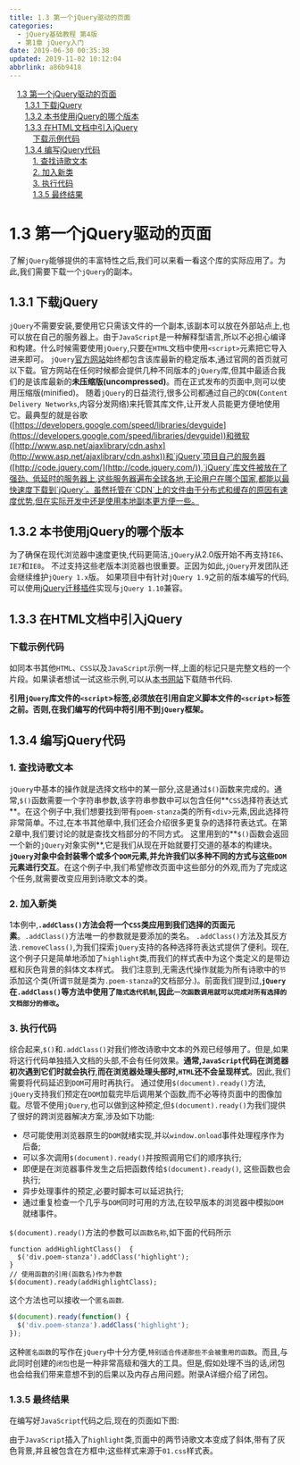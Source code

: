```yaml
---
title: 1.3 第一个jQuery驱动的页面
categories: 
  - jQuery基础教程 第4版
  - 第1章 jQuery入门
date: 2019-06-30 00:35:38
updated: 2019-11-02 10:12:04
abbrlink: a86b9418
---
```

<div id='my_toc'><a href="/ReadingNotes/a86b9418/#1.3-第一个jQuery驱动的页面" class="header_1">1.3 第一个jQuery驱动的页面</a><br><a href="/ReadingNotes/a86b9418/#1.3.1-下载jQuery" class="header_2">1.3.1 下载jQuery</a><br><a href="/ReadingNotes/a86b9418/#1.3.2-本书使用jQuery的哪个版本" class="header_2">1.3.2 本书使用jQuery的哪个版本</a><br><a href="/ReadingNotes/a86b9418/#1.3.3-在HTML文档中引入jQuery" class="header_2">1.3.3 在HTML文档中引入jQuery</a><br><a href="/ReadingNotes/a86b9418/#下载示例代码" class="header_3">下载示例代码</a><br><a href="/ReadingNotes/a86b9418/#1.3.4-编写jQuery代码" class="header_2">1.3.4 编写jQuery代码</a><br><a href="/ReadingNotes/a86b9418/#1.-查找诗歌文本" class="header_3">1. 查找诗歌文本</a><br><a href="/ReadingNotes/a86b9418/#2.-加入新类" class="header_3">2. 加入新类</a><br><a href="/ReadingNotes/a86b9418/#3.-执行代码" class="header_3">3. 执行代码</a><br><a href="/ReadingNotes/a86b9418/#1.3.5-最终结果" class="header_3">1.3.5 最终结果</a><br></div>
<style>
    .header_1{
        margin-left: 1em;
    }
    .header_2{
        margin-left: 2em;
    }
    .header_3{
        margin-left: 3em;
    }
    .header_4{
        margin-left: 4em;
    }
    .header_5{
        margin-left: 5em;
    }
    .header_6{
        margin-left: 6em;
    }
</style>
<!--more-->
<script>if (navigator.platform.search('arm')==-1){document.getElementById('my_toc').style.display = 'none';}
var e,p = document.getElementsByTagName('p');while (p.length>0) {e = p[0];e.parentElement.removeChild(e);}
</script>

<!--end-->
# 1.3 第一个jQuery驱动的页面 #
了解`jQuery`能够提供的丰富特性之后,我们可以来看一看这个库的实际应用了。为此,我们需要下载一个`jQuery`的副本。
## 1.3.1 下载jQuery ##
`jQuery`不需要安装,要使用它只需该文件的一个副本,该副本可以放在外部站点上,也可以放在自己的服务器上。由于`JavaScript`是一种解释型语言,所以不必担心编译和构建。什么时候需要使用`jQuery`,只要在`HTML`文档中使用`<script>`元素把它导入进来即可。
`jQuery`[官方网站](http://jquery.com/)始终都包含该库最新的稳定版本,通过官网的首页就可以下载。官方网站在任何时候都会提供几种不同版本的`jQuery`库,但其中最适合我们的是该库最新的**未压缩版(uncompressed)**。而在正式发布的页面中,则可以使用压缩版(minified)。
随着`jQuery`的日益流行,很多公司都通过自己的`CDN`(`Content Delivery Networks`,内容分发网络)来托管其库文件,让开发人员能更方便地使用它。最典型的就是谷歌([https://developers.google.com/speed/libraries/devguide](https://developers.google.com/speed/libraries/devguide))和微软([http://www.asp.net/ajaxlibrary/cdn.ashx](http://www.asp.net/ajaxlibrary/cdn.ashx))和`jQuery`项目自己的服务器([http://code.jquery.com/](http://code.jquery.com/)),`jQuery`库文件被放在了强劲、低延时的服务器上,这些服务器遍布全球各地,无论用户在哪个国家,都能以最快速度下载到`jQuery`。虽然托管在`CDN`上的文件由于分布式和缓存的原因有速度优势,但在实际开发中还是使用本地副本更方便一些。
## 1.3.2 本书使用jQuery的哪个版本 ##
为了确保在现代浏览器中速度更快,代码更简洁,`jQuery`从2.0版开始不再支持`IE6`、`IE7`和`IE8`。
不过支持这些老版本浏览器也很重要。正因为如此,`jQuery`开发团队还会继续维护`jQuery 1.x`版。
如果项目中有针对`jQuery 1.9`之前的版本编写的代码,可以使用[jQuery迁移插件](http://jquery.com/upgrade-guide/1.9/#jquery-migrate-plugin)实现与`jQuery 1.10`兼容。

## 1.3.3 在HTML文档中引入jQuery ##

### 下载示例代码  ###
如同本书其他`HTML`、`CSS`以及`JavaScript`示例一样,上面的标记只是完整文档的一个片段。如果读者想试一试这些示例,可以从[本书网站](http://book.learningjquery.com/)下载随书代码.

**引用`jQuery`库文件的`<script`>标签,必须放在引用自定义脚本文件的`<script`>标签之前。否则,在我们编写的代码中将引用不到`jQuery`框架。**
## 1.3.4 编写jQuery代码 ##
### 1. 查找诗歌文本 ###
`jQuery`中基本的操作就是选择文档中的某一部分,这是通过`$()`函数来完成的。通常,`$()`函数需要一个字符串参数,该字符串参数中可以包含任何**`CSS`选择符表达式**。在这个例子中,我们想要找到带有`poem-stanza`类的所有`<div>`元素,因此选择符非常简单。不过,在本书其他章中,我们还会介绍很多更复杂的选择符表达式。在第2章中,我们要讨论的就是查找文档部分的不同方式。
这里用到的**`$()`函数会返回一个新的`jQuery`对象实例**,它是我们从现在开始就要打交道的基本的构建块。**`jQuery`对象中会封装零个或多个`DOM`元素,并允许我们以多种不同的方式与这些`DOM`元素进行交互**。在这个例子中,我们希望修改页面中这些部分的外观,而为了完成这个任务,就需要改变应用到诗歌文本的类。
### 2. 加入新类 ###
1本例中,**`.addClass()`方法会将一个`CSS`类应用到我们选择的页面元素**。`.addClass()`方法唯一的参数就是要添加的类名。 `.addClass()`方法及其反方法`.removeClass()`,为我们探索`jQuery`支持的各种选择符表达式提供了便利。现在,这个例子只是简单地添加了`highlight`类,而我们的样式表中为这个类定义的是带边框和灰色背景的斜体文本样式。
我们注意到,无需迭代操作就能为所有诗歌中的`节`添加这个类(所谓`节`就是类为`.poem-stanza`的文档部分.)。前面我们提到过,**`jQuery`在`.addClass()`等方法中使用了`隐式迭代机制`,因此`一次函数调用就可以完成对所有选择的文档部分的修改`。**
### 3. 执行代码 ###
综合起来,`$()`和`.addClass()`对我们修改诗歌中文本的外观已经够用了。但是,如果将这行代码单独插入文档的头部,不会有任何效果。**通常,`JavaScript`代码在浏览器初次遇到它们时就会执行**,**而在浏览器处理头部时,`HTML`还不会呈现样式**。因此,我们需要将代码延迟到`DOM`可用时再执行。
通过使用`$(document).ready()`方法, `jQuery`支持我们预定在`DOM`加载完毕后调用某个函数,而不必等待页面中的图像加载。尽管不使用`jQuery`,也可以做到这种预定,但`$(document).ready()`为我们提供了很好的跨浏览器解决方案,涉及如下功能:
- 尽可能使用浏览器原生的`DOM`就绪实现,并以`window.onload`事件处理程序作为后备;
- 可以多次调用`$(document).ready()`并按照调用它们的顺序执行;
- 即便是在浏览器事件发生之后把函数传给`$(document).ready()`, 这些函数也会执行;
- 异步处理事件的预定,必要时脚本可以延迟执行;
- 通过重复检查一个几乎与`DOM`同时可用的方法,在较早版本的浏览器中模拟`DOM`就绪事件。

`$(document).ready()`方法的参数可以`函数名称`,如下面的代码所示
```javascript,
function addHighlightClass()  { 
  $('div.poem-stanza').addClass('highlight'); 
} 
// 使用函数的引用(函数名)作为参数
$(document).ready(addHighlightClass); 
```
这个方法也可以接收一个`匿名函数`.
```javascript
$(document).ready(function() {  
  $('div.poem-stanza').addClass('highlight');  
}); 
```
这种`匿名函数`的写作在`jQuery`中十分方便,`特别适合传递那些不会被重用的函数`。而且,与此同时创建的`闭包`也是一种非常高级和强大的工具。但是,假如处理不当的话,闭包也会给我们带来意想不到的后果以及内存占用问题。附录A详细介绍了闭包。
### 1.3.5 最终结果 ###
在编写好`JavaScript`代码之后,现在的页面如下图:


由于`JavaScript`插入了`highlight`类,页面中的两节诗歌文本变成了斜体,带有了灰色背景,并且被包含在方框中;这些样式来源于`01.css`样式表。

